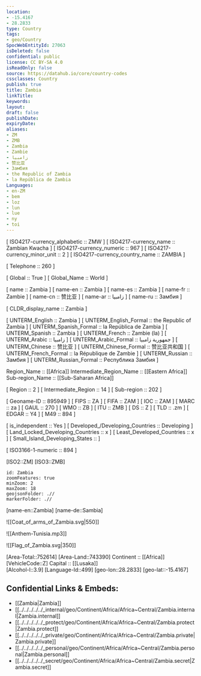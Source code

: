 ```yaml
---
location:
- -15.4167
- 28.2833
type: Country
tags:
- geo/Country
SpocWebEntityId: 27063
isDeleted: false
confidential: public
license: CC BY-SA 4.0
isReadOnly: false
source: https://datahub.io/core/country-codes
cssclasses: Country
publish: true
title: Zambia
linkTitle: 
keywords: 
layout: 
draft: false
publishDate: 
expiryDate: 
aliases:
- ZM
- ZMB
- Zambia
- Zambie
- زامبيا
- 赞比亚
- Замбия
- the Republic of Zambia
- la República de Zambia
Languages:
- en-ZM
- bem
- loz
- lun
- lue
- ny
- toi
---
```



[	ISO4217-currency_alphabetic	 :: ZMW ] 
[	ISO4217-currency_name	 :: Zambian Kwacha ] 
[	ISO4217-currency_numeric	 :: 967 ] 
[	ISO4217-currency_minor_unit	 :: 2 ] 
[	ISO4217-currency_country_name	 :: ZAMBIA ] 

[	Telephone	 :: 260 ] 

[	Global	 :: True ] 
[	Global_Name	 :: World ] 

[	name	 :: Zambia ] 
[	name-en	 :: Zambia ] 
[	name-es	 :: Zambia ] 
[	name-fr	 :: Zambie ] 
[	name-cn	 :: 赞比亚 ] 
[	name-ar	 :: زامبيا ] 
[	name-ru	 :: Замбия ] 

[	CLDR_display_name	 :: Zambia ] 

[	UNTERM_English	 :: Zambia ] 
[	UNTERM_English_Formal	 :: the Republic of Zambia ] 
[	UNTERM_Spanish_Formal	 :: la República de Zambia ] 
[	UNTERM_Spanish	 :: Zambia ] 
[	UNTERM_French	 :: Zambie (la) ] 
[	UNTERM_Arabic	 :: زامبيا ] 
[	UNTERM_Arabic_Formal	 :: جمهورية زامبيا ] 
[	UNTERM_Chinese	 :: 赞比亚 ] 
[	UNTERM_Chinese_Formal	 :: 赞比亚共和国 ] 
[	UNTERM_French_Formal	 :: la République de Zambie ] 
[	UNTERM_Russian	 :: Замбия ] 
[	UNTERM_Russian_Formal	 :: Республика Замбия ] 

Region_Name ::  [[Africa]] 
Intermediate_Region_Name ::  [[Eastern Africa]] 
Sub-region_Name ::  [[Sub-Saharan Africa]] 

[	Region	 :: 2 ] 
[	Intermediate_Region	 :: 14 ] 
[	Sub-region	 :: 202 ] 

[	Geoname-ID	 :: 895949 ] 
[	FIPS	 :: ZA ] 
[	FIFA	 :: ZAM ] 
[	IOC	 :: ZAM ] 
[	MARC	 :: za ] 
[	GAUL	 :: 270 ] 
[	WMO	 :: ZB ] 
[	ITU	 :: ZMB ] 
[	DS	 :: Z ] 
[	TLD	 :: .zm ] 
[	EDGAR	 :: Y4 ] 
[	M49	 :: 894 ] 

[	is_independent	 :: Yes ] 
[	Developed_/Developing_Countries	 :: Developing ] 
[	Land_Locked_Developing_Countries	 :: x ] 
[	Least_Developed_Countries	 :: x ] 
[	Small_Island_Developing_States	 ::  ] 

[	ISO3166-1-numeric	 :: 894 ] 



[ISO2::ZM] 
[ISO3::ZMB] 
```leaflet
id: Zambia
zoomFeatures: true 
minZoom: 2 
maxZoom: 18
geojsonFolder: .//
markerFolder: .//
```

[name-en::Zambia] 
[name-de::Sambia] 

![[Coat_of_arms_of_Zambia.svg|550]] 

![[Anthem-Tunisia.mp3]] 

![[Flag_of_Zambia.svg|350]] 

[Area-Total::752614] 
[Area-Land::743390] 
Continent :: [[Africa]]  
[VehicleCode::Z] 
Capital :: [[Lusaka]]  
[Alcohol-l::3.9] 
[Language-Id::499] 
[geo-lon::28.2833] 
[geo-lat::-15.4167] 



## Confidential Links & Embeds: 
- [[Zambia|Zambia]] 
- [[../../../../../_internal/geo/Continent/Africa/Africa~Central/Zambia.internal|Zambia.internal]] 
- [[../../../../../_protect/geo/Continent/Africa/Africa~Central/Zambia.protect|Zambia.protect]] 
- [[../../../../../_private/geo/Continent/Africa/Africa~Central/Zambia.private|Zambia.private]] 
- [[../../../../../_personal/geo/Continent/Africa/Africa~Central/Zambia.personal|Zambia.personal]] 
- [[../../../../../_secret/geo/Continent/Africa/Africa~Central/Zambia.secret|Zambia.secret]] 
